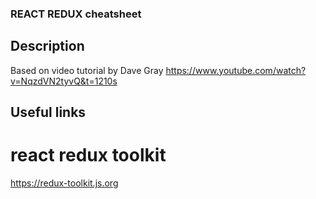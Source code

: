 ### REACT REDUX cheatsheet

## Description
 Based on video tutorial by Dave Gray
 https://www.youtube.com/watch?v=NqzdVN2tyvQ&t=1210s

## Useful links 

# react redux toolkit
https://redux-toolkit.js.org